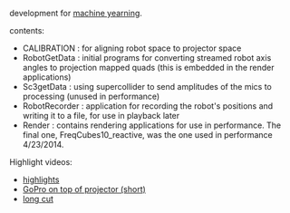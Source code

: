 development for [machine yearning](http://soa.princeton.edu/content/plork-princeton-laptop-orchestra-performs-robot).

contents:
- CALIBRATION : for aligning robot space to projector space
- RobotGetData : initial programs for converting streamed robot axis angles to projection mapped quads (this is embedded in the render applications)
- Sc3getData : using supercollider to send amplitudes of the mics to processing (unused in performance)
- RobotRecorder : application for recording the robot's positions and writing it to a file, for use in playback later
- Render : contains rendering applications for use in performance. The final one, FreqCubes10_reactive, was the one used in performance 4/23/2014.

Highlight videos:

- [highlights](https://vimeo.com/99536775)
- [GoPro on top of projector (short)](https://vimeo.com/92870574)
- [long cut](https://vimeo.com/92879100)